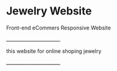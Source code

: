 # Jewelry Website


Front-end eCommers Responsive Website

ـــــــــــــــــــــــــــــــــــ

this website for online shoping jewelry

ـــــــــــــــــــــــــــــــــــ


